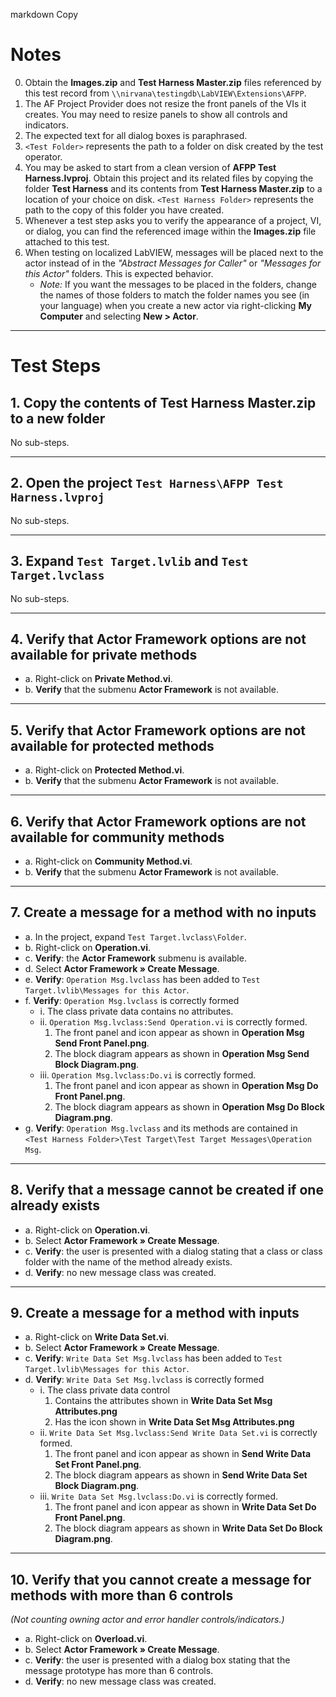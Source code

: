 
markdown
Copy
# Notes

0. Obtain the **Images.zip** and **Test Harness Master.zip** files referenced by this test record from `\\nirvana\testingdb\LabVIEW\Extensions\AFPP`.  
1. The AF Project Provider does not resize the front panels of the VIs it creates. You may need to resize panels to show all controls and indicators.  
2. The expected text for all dialog boxes is paraphrased.  
3. `<Test Folder>` represents the path to a folder on disk created by the test operator.  
4. You may be asked to start from a clean version of **AFPP Test Harness.lvproj**. Obtain this project and its related files by copying the folder **Test Harness** and its contents from **Test Harness Master.zip** to a location of your choice on disk. `<Test Harness Folder>` represents the path to the copy of this folder you have created.  
5. Whenever a test step asks you to verify the appearance of a project, VI, or dialog, you can find the referenced image within the **Images.zip** file attached to this test.  
6. When testing on localized LabVIEW, messages will be placed next to the actor instead of in the *"Abstract Messages for Caller"* or *"Messages for this Actor"* folders. This is expected behavior.  
   - *Note:* If you want the messages to be placed in the folders, change the names of those folders to match the folder names you see (in your language) when you create a new actor via right-clicking **My Computer** and selecting **New > Actor**.

---

# Test Steps

## 1. Copy the contents of **Test Harness Master.zip** to a new folder

No sub-steps.

---

## 2. Open the project `Test Harness\AFPP Test Harness.lvproj`

No sub-steps.

---

## 3. Expand `Test Target.lvlib` and `Test Target.lvclass`

No sub-steps.

---

## 4. Verify that Actor Framework options are not available for private methods

- a. Right-click on **Private Method.vi**.  
- b. **Verify** that the submenu **Actor Framework** is not available.

---

## 5. Verify that Actor Framework options are not available for protected methods

- a. Right-click on **Protected Method.vi**.  
- b. **Verify** that the submenu **Actor Framework** is not available.

---

## 6. Verify that Actor Framework options are not available for community methods

- a. Right-click on **Community Method.vi**.  
- b. **Verify** that the submenu **Actor Framework** is not available.

---

## 7. Create a message for a method with no inputs

- a. In the project, expand `Test Target.lvclass\Folder`.  
- b. Right-click on **Operation.vi**.  
- c. **Verify**: the **Actor Framework** submenu is available.  
- d. Select **Actor Framework » Create Message**.  
- e. **Verify**: `Operation Msg.lvclass` has been added to `Test Target.lvlib\Messages for this Actor`.  
- f. **Verify**: `Operation Msg.lvclass` is correctly formed  
  - i. The class private data contains no attributes.  
  - ii. `Operation Msg.lvclass:Send Operation.vi` is correctly formed.  
    1. The front panel and icon appear as shown in **Operation Msg Send Front Panel.png**.  
    2. The block diagram appears as shown in **Operation Msg Send Block Diagram.png**.  
  - iii. `Operation Msg.lvclass:Do.vi` is correctly formed.  
    1. The front panel and icon appear as shown in **Operation Msg Do Front Panel.png**.  
    2. The block diagram appears as shown in **Operation Msg Do Block Diagram.png**.
- g. **Verify**: `Operation Msg.lvclass` and its methods are contained in  
  `<Test Harness Folder>\Test Target\Test Target Messages\Operation Msg`.

---

## 8. Verify that a message cannot be created if one already exists

- a. Right-click on **Operation.vi**.  
- b. Select **Actor Framework » Create Message**.  
- c. **Verify**: the user is presented with a dialog stating that a class or class folder with the name of the method already exists.  
- d. **Verify**: no new message class was created.

---

## 9. Create a message for a method with inputs

- a. Right-click on **Write Data Set.vi**.  
- b. Select **Actor Framework » Create Message**.  
- c. **Verify**: `Write Data Set Msg.lvclass` has been added to `Test Target.lvlib\Messages for this Actor`.  
- d. **Verify**: `Write Data Set Msg.lvclass` is correctly formed  
  - i. The class private data control  
    1. Contains the attributes shown in **Write Data Set Msg Attributes.png**  
    2. Has the icon shown in **Write Data Set Msg Attributes.png**  
  - ii. `Write Data Set Msg.lvclass:Send Write Data Set.vi` is correctly formed.  
    1. The front panel and icon appear as shown in **Send Write Data Set Front Panel.png**.  
    2. The block diagram appears as shown in **Send Write Data Set Block Diagram.png**.  
  - iii. `Write Data Set Msg.lvclass:Do.vi` is correctly formed.  
    1. The front panel and icon appear as shown in **Write Data Set Do Front Panel.png**.  
    2. The block diagram appears as shown in **Write Data Set Do Block Diagram.png**.

---

## 10. Verify that you cannot create a message for methods with more than 6 controls

*(Not counting owning actor and error handler controls/indicators.)*

- a. Right-click on **Overload.vi**.  
- b. Select **Actor Framework » Create Message**.  
- c. **Verify**: the user is presented with a dialog box stating that the message prototype has more than 6 controls.  
- d. **Verify**: no new message class was created.



